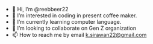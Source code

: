 - 👋 Hi, I’m @reebbeer22
- 👀 I’m interested in coding in present coffee maker.
- 🌱 I’m currently learning computer language.
- 💞️ I’m looking to collaborate on Gen Z organization
- 📫 How to reach me by email k.sirawan22@gmail.com

<!---
reebbeer22/reebbeer22 is a ✨ special ✨ repository because its `README.md` (this file) appears on your GitHub profile.
You can click the Preview link to take a look at your changes.
--->
